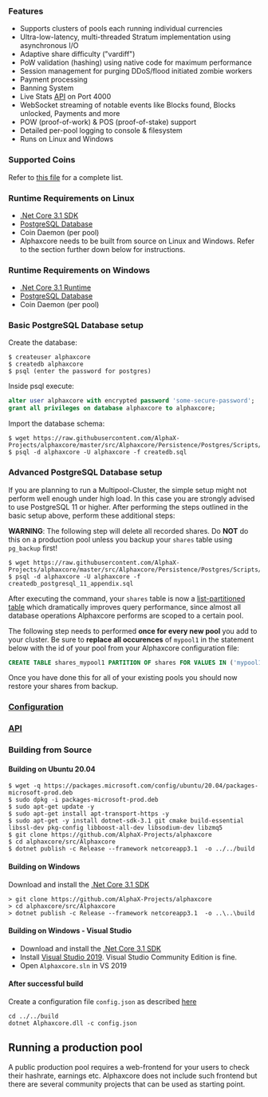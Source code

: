 ### Features

- Supports clusters of pools each running individual currencies
- Ultra-low-latency, multi-threaded Stratum implementation using asynchronous I/O
- Adaptive share difficulty ("vardiff")
- PoW validation (hashing) using native code for maximum performance
- Session management for purging DDoS/flood initiated zombie workers
- Payment processing
- Banning System
- Live Stats [API](https://github.com/AlphaX-Projects/alphaxcore/wiki/API) on Port 4000
- WebSocket streaming of notable events like Blocks found, Blocks unlocked, Payments and more
- POW (proof-of-work) & POS (proof-of-stake) support
- Detailed per-pool logging to console & filesystem
- Runs on Linux and Windows

### Supported Coins

Refer to [this file](/src/Alphaxcore/coins.json) for a complete list.

### Runtime Requirements on Linux

- [.Net Core 3.1 SDK](https://www.microsoft.com/net/download/core)
- [PostgreSQL Database](https://www.postgresql.org/)
- Coin Daemon (per pool)
- Alphaxcore needs to be built from source on Linux and Windows. Refer to the section further down below for instructions.

### Runtime Requirements on Windows

- [.Net Core 3.1 Runtime](https://www.microsoft.com/net/download/core)
- [PostgreSQL Database](https://www.postgresql.org/)
- Coin Daemon (per pool)

### Basic PostgreSQL Database setup

Create the database:

```console
$ createuser alphaxcore
$ createdb alphaxcore
$ psql (enter the password for postgres)
```

Inside psql execute:

```sql
alter user alphaxcore with encrypted password 'some-secure-password';
grant all privileges on database alphaxcore to alphaxcore;
```

Import the database schema:

```console
$ wget https://raw.githubusercontent.com/AlphaX-Projects/alphaxcore/master/src/Alphaxcore/Persistence/Postgres/Scripts/createdb.sql
$ psql -d alphaxcore -U alphaxcore -f createdb.sql
```

### Advanced PostgreSQL Database setup

If you are planning to run a Multipool-Cluster, the simple setup might not perform well enough under high load. In this case you are strongly advised to use PostgreSQL 11 or higher. After performing the steps outlined in the basic setup above, perform these additional steps:

**WARNING**: The following step will delete all recorded shares. Do **NOT** do this on a production pool unless you backup your <code>shares</code> table using <code>pg_backup</code> first!

```console
$ wget https://raw.githubusercontent.com/AlphaX-Projects/alphaxcore/master/src/Alphaxcore/Persistence/Postgres/Scripts/createdb_postgresql_11_appendix.sql
$ psql -d alphaxcore -U alphaxcore -f createdb_postgresql_11_appendix.sql
```

After executing the command, your <code>shares</code> table is now a [list-partitioned table](https://www.postgresql.org/docs/11/ddl-partitioning.html) which dramatically improves query performance, since almost all database operations Alphaxcore performs are scoped to a certain pool. 

The following step needs to performed **once for every new pool** you add to your cluster. Be sure to **replace all occurences** of <code>mypool1</code> in the statement below with the id of your pool from your Alphaxcore configuration file:

```sql
CREATE TABLE shares_mypool1 PARTITION OF shares FOR VALUES IN ('mypool1');
```

Once you have done this for all of your existing pools you should now restore your shares from backup.

### [Configuration](https://github.com/AlphaX-Projects/alphaxcore/wiki/Configuration)

### [API](https://github.com/AlphaX-Projects/alphaxcore/wiki/API)

### Building from Source

#### Building on Ubuntu 20.04

```console
$ wget -q https://packages.microsoft.com/config/ubuntu/20.04/packages-microsoft-prod.deb
$ sudo dpkg -i packages-microsoft-prod.deb
$ sudo apt-get update -y
$ sudo apt-get install apt-transport-https -y
$ sudo apt-get -y install dotnet-sdk-3.1 git cmake build-essential libssl-dev pkg-config libboost-all-dev libsodium-dev libzmq5
$ git clone https://github.com/AlphaX-Projects/alphaxcore
$ cd alphaxcore/src/Alphaxcore
$ dotnet publish -c Release --framework netcoreapp3.1  -o ../../build
```

#### Building on Windows

Download and install the [.Net Core 3.1 SDK](https://www.microsoft.com/net/download/core)

```dosbatch
> git clone https://github.com/AlphaX-Projects/alphaxcore
> cd alphaxcore/src/Alphaxcore
> dotnet publish -c Release --framework netcoreapp3.1  -o ..\..\build
```

#### Building on Windows - Visual Studio

- Download and install the [.Net Core 3.1 SDK](https://www.microsoft.com/net/download/core)
- Install [Visual Studio 2019](https://www.visualstudio.com/vs/). Visual Studio Community Edition is fine.
- Open `Alphaxcore.sln` in VS 2019


#### After successful build

Create a configuration file <code>config.json</code> as described [here](https://github.com/AlphaX-Projects/alphaxcore/wiki/Configuration)

```
cd ../../build
dotnet Alphaxcore.dll -c config.json
```

## Running a production pool

A public production pool requires a web-frontend for your users to check their hashrate, earnings etc. Alphaxcore does not include such frontend but there are several community projects that can be used as starting point.
